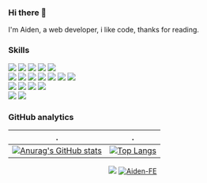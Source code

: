 ### Hi there 👋

I'm Aiden, a web developer, i like code, thanks for reading.

### Skills

<div>
  <img src="https://img.shields.io/badge/HTML-orange" />
  <img src="https://img.shields.io/badge/CSS-brightgreen" />
  <img src="https://img.shields.io/badge/Javascript-lightgrey" />
  <img src="https://img.shields.io/badge/Typescript-blue" />
  <img src="https://img.shields.io/badge/Vue-66C874" />
</div>

<div>
  <img src="https://img.shields.io/badge/Nestjs-EA2845" />
  <img src="https://img.shields.io/badge/Nextjs-171717" />
  <img src="https://img.shields.io/badge/React-61DAFB" />
  <img src="https://img.shields.io/badge/UniApp-2A9939" />
  <img src="https://img.shields.io/badge/Scss-CC6599" />
  <img src="https://img.shields.io/badge/Node-036D02" />
  <img src="https://img.shields.io/badge/Angular-C4002F" />
  
</div>

<div>
  <img src="https://img.shields.io/badge/Electron-9FEBF9" />
  <img src="https://img.shields.io/badge/Rollup-FF3333" />
  <img src="https://img.shields.io/badge/Docker-2596EC" />
  <img src="https://img.shields.io/badge/Nginx-009900" />
</div>

<div>
  <img src="https://img.shields.io/badge/SQL-3E6E93" />
  <img src="https://img.shields.io/badge/Go-64CCD8" />
</div>

### GitHub analytics

| .                                                                                                                                       | .                                                                                                                         |
|-----------------------------------------------------------------------------------------------------------------------------------------|---------------------------------------------------------------------------------------------------------------------------|
| [![Anurag's GitHub stats](https://github-readme-stats.vercel.app/api?username=Aiden-FE&hide=contribs&show_icons=true&theme=radical)](https://github.com/anuraghazra/github-readme-stats) | [![Top Langs](https://github-readme-stats.vercel.app/api/top-langs/?username=Aiden-FE&layout=compact&theme=radical)](https://github.com/anuraghazra/github-readme-stats) |

<p align="center"> 
  <img src="https://github-readme-streak-stats.herokuapp.com/?user=Aiden-FE"></img>
  <a href="https://github.com/ryo-ma/github-profile-trophy"><img src="https://github-profile-trophy.vercel.app/?username=Aiden-FE" alt="Aiden-FE" /></a>
</p>

